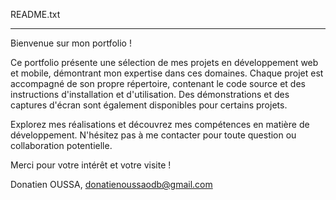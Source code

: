 README.txt

---

Bienvenue sur mon portfolio !

Ce portfolio présente une sélection de mes projets en développement web et mobile, démontrant mon expertise dans ces domaines. Chaque projet est accompagné de son propre répertoire, contenant le code source et des instructions d'installation et d'utilisation. Des démonstrations et des captures d'écran sont également disponibles pour certains projets.

Explorez mes réalisations et découvrez mes compétences en matière de développement. N'hésitez pas à me contacter pour toute question ou collaboration potentielle.

Merci pour votre intérêt et votre visite !

Donatien OUSSA, donatienoussaodb@gmail.com
